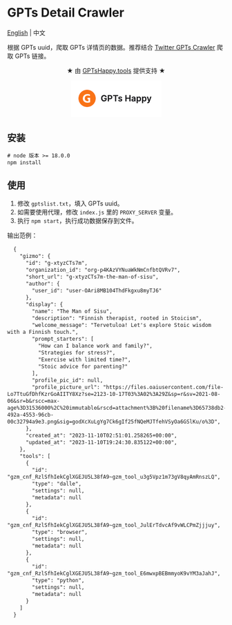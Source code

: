 # GPTs Detail Crawler

[English](./README.md) | 中文

根据 GPTs uuid，爬取 GPTs 详情页的数据。推荐结合 [Twitter GPTs Crawler](https://github.com/luobogor/twitter-gpts-crawler) 爬取 GPTs 链接。

<p align="center">
★ 由 <a target="_blank" href="https://gptshappy.tools?utm_source=gpts-detail-crawler">GPTsHappy.tools</a> 提供支持 ★
</p>

<p align="center">
  <a target="_blank" href="https://gptshappy.tools?utm_source=gpts-detail-crawler">
    <img alt="GPTsHunter" src="./logo.png">
  </a>
</p>

## 安装
```shell
# node 版本 >= 18.0.0
npm install
```

## 使用
1. 修改 `gptslist.txt`，填入 GPTs uuid。
2. 如需要使用代理，修改 `index.js` 里的 `PROXY_SERVER` 变量。
3. 执行 `npm start`，执行成功数据保存到文件。


输出范例：

```json5
  {
    "gizmo": {
      "id": "g-xtyzCTs7m",
      "organization_id": "org-p4KAzVYNuaWkNmCnfbtQVRv7",
      "short_url": "g-xtyzCTs7m-the-man-of-sisu",
      "author": {
        "user_id": "user-OAri8MB104ThdFkgxu8myTJ6"
      },
      "display": {
        "name": "The Man of Sisu",
        "description": "Finnish therapist, rooted in Stoicism",
        "welcome_message": "Tervetuloa! Let's explore Stoic wisdom with a Finnish touch.",
        "prompt_starters": [
          "How can I balance work and family?",
          "Strategies for stress?",
          "Exercise with limited time?",
          "Stoic advice for parenting?"
        ],
        "profile_pic_id": null,
        "profile_picture_url": "https://files.oaiusercontent.com/file-Lo7TtuGfDhfKzrGoAIITY8Xz?se=2123-10-17T03%3A02%3A29Z&sp=r&sv=2021-08-06&sr=b&rscc=max-age%3D31536000%2C%20immutable&rscd=attachment%3B%20filename%3D65738db2-492a-4553-96cb-00c32794a9e3.png&sig=godXcXuLgYg7Ck6gIf25fNQeMJTfehVSyOa6GSlKu/o%3D",
      },
      "created_at": "2023-11-10T02:51:01.258265+00:00",
      "updated_at": "2023-11-10T19:24:30.835122+00:00",
    },
    "tools": [
      {
        "id": "gzm_cnf_RzlSfhIekCglXGEJU5L38fA9~gzm_tool_u3g5Vpz1m73gV8qyAmRnszLQ",
        "type": "dalle",
        "settings": null,
        "metadata": null
      },
      {
        "id": "gzm_cnf_RzlSfhIekCglXGEJU5L38fA9~gzm_tool_JulErTdvcAf9vWLCPmZjjjuy",
        "type": "browser",
        "settings": null,
        "metadata": null
      },
      {
        "id": "gzm_cnf_RzlSfhIekCglXGEJU5L38fA9~gzm_tool_E6mwxpBEBmmyoK9vYM3aJahJ",
        "type": "python",
        "settings": null,
        "metadata": null
      }
    ]
  }
```
